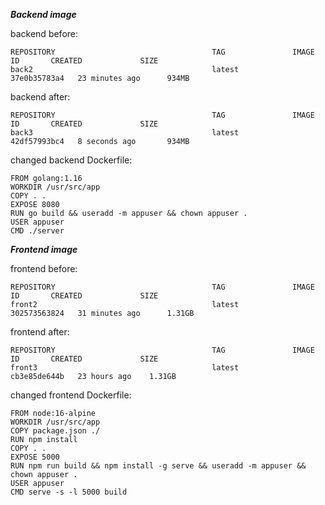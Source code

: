 ***Backend image***

backend before:
```
REPOSITORY                                   TAG               IMAGE ID       CREATED             SIZE
back2                                        latest            37e0b35783a4   23 minutes ago      934MB
```

backend after: 
```
REPOSITORY                                   TAG               IMAGE ID       CREATED             SIZE
back3                                        latest            42df57993bc4   8 seconds ago       934MB
```

changed backend Dockerfile: 
```
FROM golang:1.16
WORKDIR /usr/src/app
COPY . .
EXPOSE 8080
RUN go build && useradd -m appuser && chown appuser .
USER appuser
CMD ./server
```



***Frontend image***

frontend before:
```
REPOSITORY                                   TAG               IMAGE ID       CREATED             SIZE
front2                                       latest            302573563824   31 minutes ago      1.31GB
```

frontend after: 
```
REPOSITORY                                   TAG               IMAGE ID       CREATED             SIZE
front3                                       latest            cb3e85de644b   23 hours ago    1.31GB
```

changed frontend Dockerfile:
```
FROM node:16-alpine
WORKDIR /usr/src/app
COPY package.json ./
RUN npm install
COPY . .
EXPOSE 5000
RUN npm run build && npm install -g serve && useradd -m appuser && chown appuser .
USER appuser
CMD serve -s -l 5000 build
```